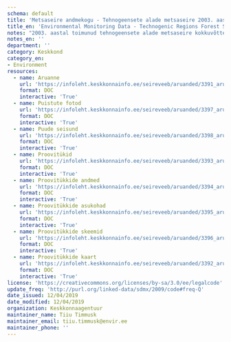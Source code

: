 ```yaml
---
schema: default
title: 'Metsaseire andmekogu - Tehnogeensete alade metsaseire 2003. aastal'
title_en: 'Environmental Monitoring Data - Technogenic Regions Forest Survey in 2003'
notes: "2003. aastal toimunud tehnogeensete alade metsaseire kokkuvõtte ja allpool toodud andmed leiab <a href=\"http://seire.keskkonnainfo.ee/index.php?option=com_content&view=article&id=1626%3A2003-a\">siit</a>. Metsaseire <a href=\"http://seire.keskkonnainfo.ee/index.php?option=com_content&view=article&id=638&Itemid=177\">andmekogu</a> on osa Riikliku keskkonnaseire programmi veebist, mis pakub metsandusega seotud infot Keskkonnaseire seadusega sätestatud korras."
notes_en: ''
department: ''
category: Keskkond
category_en:
- Environment
resources:
  - name: Aruanne
    url: 'https://infoleht.keskkonnainfo.ee/seireveeb/aruanded/3391_aru03_72_tehnogeensed.doc'
    format: DOC
    interactive: 'True'
  - name: Puistute fotod
    url: 'https://infoleht.keskkonnainfo.ee/seireveeb/aruanded/3397_aru03_72_puistute_fotod.doc'
    format: DOC
    interactive: 'True'
  - name: Puude seisund
    url: 'https://infoleht.keskkonnainfo.ee/seireveeb/aruanded/3398_aru03_72_puude_seisund.doc'
    format: DOC
    interactive: 'True'
  - name: Proovitükid
    url: 'https://infoleht.keskkonnainfo.ee/seireveeb/aruanded/3393_aru03_72_proovitykid.doc'
    format: DOC
    interactive: 'True'
  - name: Proovitükkide andmed
    url: 'https://infoleht.keskkonnainfo.ee/seireveeb/aruanded/3394_aru03_72_proovitykkide_andmed.doc'
    format: DOC
    interactive: 'True'
  - name: Proovitükkide asukohad
    url: 'https://infoleht.keskkonnainfo.ee/seireveeb/aruanded/3395_aru03_72_proovitykkide_asukohad.doc'
    format: DOC
    interactive: 'True'
  - name: Proovitükkide skeemid
    url: 'https://infoleht.keskkonnainfo.ee/seireveeb/aruanded/3396_aru03_72_proovitykkide_skeemid.doc'
    format: DOC
    interactive: 'True'
  - name: Proovitükkide kaart
    url: 'https://infoleht.keskkonnainfo.ee/seireveeb/aruanded/3392_aru03_72__kaart_proovitykid.doc'
    format: DOC
    interactive: 'True'
license: 'https://creativecommons.org/licenses/by-sa/3.0/ee/legalcode'
update_freq: 'http://purl.org/linked-data/sdmx/2009/code#freq-Q'
date_issued: 12/04/2019
date_modified: 12/04/2019
organization: Keskkonnaagentuur
maintainer_name: Tiiu Timmusk
maintainer_email: tiiu.timmusk@envir.ee
maintainer_phone: ''
---
```

